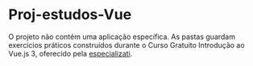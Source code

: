 # Proj-estudos-Vue
O projeto não contém uma aplicação específica. As pastas guardam exercícios práticos construídos durante o Curso Gratuito Introdução ao Vue.js 3, oferecido pela <a href="https://academy.especializati.com.br/meus-cursos">especializati</a>.
